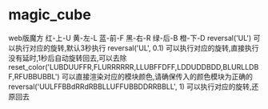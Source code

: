 # magic_cube
web版魔方
红-上-U
黄-左-L
蓝-前-F
黑-右-R
绿-后-B
橙-下-D
reversal('UL') 可以执行对应的旋转,默认3秒执行
reversal('UL', 0.1) 可以执行对应的旋转,直接执行没有延时,1秒后自动旋转回去,可以去除
reset_color('LUBDUUFFR,FLURRRRRR,LLUBFFDFF,LDDUDDBDD,BLURLLDBF,RFUBBUBBL')  可以直接渲染对应的模块颜色,请确保传入的颜色模块为正确的
reversal('UULFFBBdRRdRBBLLUFFUBBDDRRBBLL', 1) 可以执行对应的旋转,还原回去
